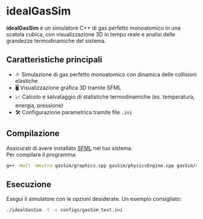 # idealGasSim

**idealGasSim** è un simulatore C++ di gas perfetto monoatomico in una scatola cubica, con visualizzazione 3D in tempo reale e analisi delle grandezze termodinamiche del sistema.

## Caratteristiche principali

- ⚛️ Simulazione di gas perfetto monoatomico con dinamica delle collisioni elastiche
- 🖥️ Visualizzazione grafica 3D tramite SFML
- 📈 Calcolo e salvataggio di statistiche termodinamiche (es. temperatura, energia, pressione)
- 🛠️ Configurazione parametrica tramite file `.ini`

## Compilazione

Assicurati di avere installato [SFML](https://www.sfml-dev.org/) nel tuo sistema.  
Per compilare il programma:

```bash
g++ -Wall -Wextra gasSim/graphics.cpp gasSim/physicsEngine.cpp gasSim/statistics.cpp gasSim/input.cpp gasSim/output.cpp main.cpp -o idealGasSim -lsfml-graphics -lsfml-window -lsfml-system
```

## Esecuzione

Esegui il simulatore con le opzioni desiderate. Un esempio consigliato:

```bash
./idealGasSim -t -c configs/gasSim_test.ini
```

